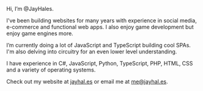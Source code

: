 Hi, I’m @JayHales.

I've been building websites for many years with experience in social media, e-commerce and functional web apps. I also enjoy game development but enjoy game engines more.

I’m currently doing a lot of JavaScript and TypeScript building cool SPAs. I'm also delving into circuitry for an even lower level understanding.

I have experience in C#, JavaScript, Python, TypeScript, PHP, HTML, CSS and a variety of operating systems.

Check out my website at [jayhal.es](https://jayhal.es/) or email me at <a href="mailto:me@jayhal.es" target="_blank">me@jayhal.es</a>.
